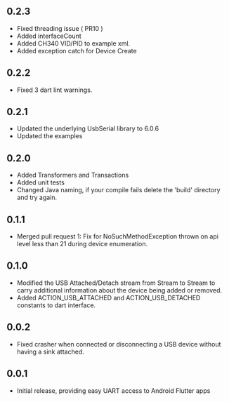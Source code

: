 ## 0.2.3

* Fixed threading issue ( PR10 )
* Added interfaceCount
* Added CH340 VID/PID to example xml.
* Added exception catch for Device Create

## 0.2.2

* Fixed 3 dart lint warnings.

## 0.2.1

* Updated the underlying UsbSerial library to 6.0.6
* Updated the examples

## 0.2.0

* Added Transformers and Transactions
* Added unit tests
* Changed Java naming, if your compile fails delete the 'build' directory and try again.

## 0.1.1

* Merged pull request 1: Fix for NoSuchMethodException thrown on api level less than 21 
  during device enumeration. 

## 0.1.0

* Modified the USB Attached/Detach stream from Stream<String> to Stream<UsbEvent> to 
  carry additional information about the device being added or removed. 
* Added ACTION_USB_ATTACHED and ACTION_USB_DETACHED constants to dart interface.

## 0.0.2

* Fixed crasher when connected or disconnecting a USB device without having 
  a sink attached.

## 0.0.1

* Initial release, providing easy UART access to Android Flutter apps